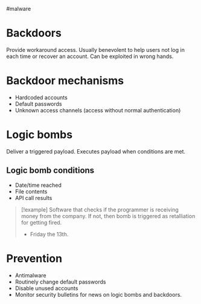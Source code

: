 #malware

# Backdoors 
Provide workaround access.
Usually benevolent to help users not log in each time or recover an account. Can be exploited in wrong hands.

# Backdoor mechanisms
- Hardcoded accounts
- Default passwords
- Unknown access channels (access without normal authentication)


# Logic bombs
Deliver a triggered payload. Executes payload when conditions are met.

## Logic bomb conditions
- Date/time reached
- File contents
- API call results

>[!example]
>Software that checks if the programmer is receiving money from the company. If not, then bomb is triggered as retalliation for getting fired.
>- Friday the 13th.


# Prevention
- Antimalware 
- Routinely change default passwords
- Disable unused accounts
- Monitor security bulletins for news on logic bombs and backdoors.

